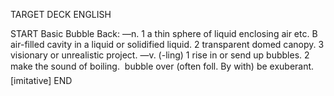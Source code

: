 TARGET DECK
ENGLISH

START
Basic
Bubble
Back: —n. 1 a thin sphere of liquid enclosing air etc. B air-filled cavity in a liquid or solidified liquid. 2 transparent domed canopy. 3 visionary or unrealistic project. —v. (-ling) 1 rise in or send up bubbles. 2 make the sound of boiling.  bubble over (often foll. By with) be exuberant. [imitative]
END
